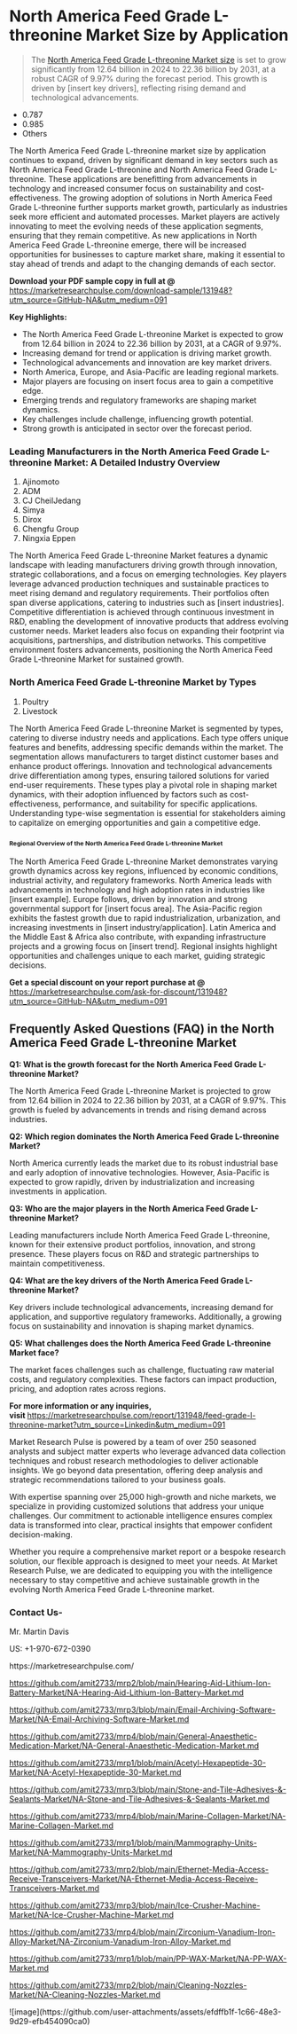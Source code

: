 <h1>North America Feed Grade L-threonine Market&nbsp;Size by Application</h1><blockquote><p>The <a href="https://marketresearchpulse.com/download-sample/131948?utm_source=GitHub-NA&amp;utm_medium=091">North America Feed Grade L-threonine Market size</a> is set to grow significantly from 12.64 billion in 2024 to 22.36 billion by 2031, at a robust CAGR of 9.97% during the forecast period. This growth is driven by [insert key drivers], reflecting rising demand and technological advancements.</p></blockquote><ul><li>0.787<li> 0.985<li> Others</li></ul><p>The North America Feed Grade L-threonine market size by application continues to expand, driven by significant demand in key sectors such as North America Feed Grade L-threonine and North America Feed Grade L-threonine. These applications are benefitting from advancements in technology and increased consumer focus on sustainability and cost-effectiveness. The growing adoption of solutions in North America Feed Grade L-threonine further supports market growth, particularly as industries seek more efficient and automated processes. Market players are actively innovating to meet the evolving needs of these application segments, ensuring that they remain competitive. As new applications in North America Feed Grade L-threonine emerge, there will be increased opportunities for businesses to capture market share, making it essential to stay ahead of trends and adapt to the changing demands of each sector.</p><p><strong>Download your PDF sample copy in full at @ </strong><a href="https://marketresearchpulse.com/download-sample/131948?utm_source=GitHub-NA&amp;utm_medium=091">https://marketresearchpulse.com/download-sample/131948?utm_source=GitHub-NA&amp;utm_medium=091</a></p><p><strong>Key Highlights: </strong></p><ul><li>The North America Feed Grade L-threonine Market is expected to grow from 12.64 billion in 2024 to 22.36 billion by 2031, at a CAGR of 9.97%.</li><li>Increasing demand for trend or application is driving market growth.</li><li>Technological advancements and innovation are key market drivers.</li><li>North America, Europe, and Asia-Pacific are leading regional markets.</li><li>Major players are focusing on insert focus area to gain a competitive edge.</li><li>Emerging trends and regulatory frameworks are shaping market dynamics.</li><li>Key challenges include challenge, influencing growth potential.</li><li>Strong growth is anticipated in sector over the forecast period.</li></ul><h3>Leading Manufacturers in the North America Feed Grade L-threonine Market: A Detailed Industry Overview</h3><ol><li>Ajinomoto</li><li>ADM</li><li>CJ CheilJedang</li><li>Simya</li><li>Dirox</li><li>Chengfu Group</li><li>Ningxia Eppen</li></ol><div class="flex max-w-full flex-col flex-grow"><div class="min-h-8 text-message flex w-full flex-col items-end gap-2 whitespace-normal break-words [.text-message+&amp;]:mt-5" dir="auto" data-message-author-role="assistant" data-message-id="fd8432e4-4910-450d-b182-61b7bfb0a01f" data-message-model-slug="gpt-4o"><div class="flex w-full flex-col gap-1 empty:hidden first:pt-[3px]"><div class="markdown prose w-full break-words dark:prose-invert light"><p>The North America Feed Grade L-threonine Market features a dynamic landscape with leading manufacturers driving growth through innovation, strategic collaborations, and a focus on emerging technologies. Key players leverage advanced production techniques and sustainable practices to meet rising demand and regulatory requirements. Their portfolios often span diverse applications, catering to industries such as [insert industries]. Competitive differentiation is achieved through continuous investment in R&amp;D, enabling the development of innovative products that address evolving customer needs. Market leaders also focus on expanding their footprint via acquisitions, partnerships, and distribution networks. This competitive environment fosters advancements, positioning the North America Feed Grade L-threonine Market for sustained growth.</p></div></div></div></div><h3>North America Feed Grade L-threonine Market by Types</h3><ol><li>Poultry<li> Livestock</li></ol><div class="flex max-w-full flex-col flex-grow"><div class="min-h-8 text-message flex w-full flex-col items-end gap-2 whitespace-normal break-words [.text-message+&amp;]:mt-5" dir="auto" data-message-author-role="assistant" data-message-id="084470be-0bb7-4664-bddf-5156b4f41249" data-message-model-slug="gpt-4o-mini"><div class="flex w-full flex-col gap-1 empty:hidden first:pt-[3px]"><div class="markdown prose w-full break-words dark:prose-invert light"><p>The North America Feed Grade L-threonine Market is segmented by types, catering to diverse industry needs and applications. Each type offers unique features and benefits, addressing specific demands within the market. The segmentation allows manufacturers to target distinct customer bases and enhance product offerings. Innovation and technological advancements drive differentiation among types, ensuring tailored solutions for varied end-user requirements. These types play a pivotal role in shaping market dynamics, with their adoption influenced by factors such as cost-effectiveness, performance, and suitability for specific applications. Understanding type-wise segmentation is essential for stakeholders aiming to capitalize on emerging opportunities and gain a competitive edge.</p></div></div></div></div><h3><span style="font-size: 11px;">Regional Overview of the North America Feed Grade L-threonine Market</span></h3><div class="flex max-w-full flex-col flex-grow"><div class="min-h-8 text-message flex w-full flex-col items-end gap-2 whitespace-normal break-words [.text-message+&amp;]:mt-5" dir="auto" data-message-author-role="assistant" data-message-id="e9038762-ce64-4e30-91c9-9bd413514231" data-message-model-slug="gpt-4o-mini"><div class="flex w-full flex-col gap-1 empty:hidden first:pt-[3px]"><div class="markdown prose w-full break-words dark:prose-invert light"><p>The North America Feed Grade L-threonine Market demonstrates varying growth dynamics across key regions, influenced by economic conditions, industrial activity, and regulatory frameworks. North America leads with advancements in technology and high adoption rates in industries like [insert example]. Europe follows, driven by innovation and strong governmental support for [insert focus area]. The Asia-Pacific region exhibits the fastest growth due to rapid industrialization, urbanization, and increasing investments in [insert industry/application]. Latin America and the Middle East &amp; Africa also contribute, with expanding infrastructure projects and a growing focus on [insert trend]. Regional insights highlight opportunities and challenges unique to each market, guiding strategic decisions.</p></div></div></div></div><p><strong>Get a special discount on your report purchase at @ </strong><a href="https://marketresearchpulse.com/ask-for-discount/131948?utm_source=GitHub-NA&amp;utm_medium=091">https://marketresearchpulse.com/ask-for-discount/131948?utm_source=GitHub-NA&amp;utm_medium=091</a></p><h2>Frequently Asked Questions (FAQ) in the North America Feed Grade L-threonine Market</h2><p><strong>Q1: What is the growth forecast for the North America Feed Grade L-threonine Market?</strong></p><p>The North America Feed Grade L-threonine Market is projected to grow from 12.64 billion in 2024 to 22.36 billion by 2031, at a CAGR of 9.97%. This growth is fueled by advancements in trends and rising demand across industries.</p><p><strong>Q2: Which region dominates the North America Feed Grade L-threonine Market?</strong></p><p>North America currently leads the market due to its robust industrial base and early adoption of innovative technologies. However, Asia-Pacific is expected to grow rapidly, driven by industrialization and increasing investments in application.</p><p><strong>Q3: Who are the major players in the North America Feed Grade L-threonine Market?</strong></p><p>Leading manufacturers include North America Feed Grade L-threonine, known for their extensive product portfolios, innovation, and strong presence. These players focus on R&amp;D and strategic partnerships to maintain competitiveness.</p><p><strong>Q4: What are the key drivers of the North America Feed Grade L-threonine Market?</strong></p><p>Key drivers include technological advancements, increasing demand for application, and supportive regulatory frameworks. Additionally, a growing focus on sustainability and innovation is shaping market dynamics.</p><p><strong>Q5: What challenges does the North America Feed Grade L-threonine Market face?</strong></p><p>The market faces challenges such as challenge, fluctuating raw material costs, and regulatory complexities. These factors can impact production, pricing, and adoption rates across regions.</p><p><strong>For more information or any inquiries, visit&nbsp;</strong><a href="https://marketresearchpulse.com/report/131948/feed-grade-l-threonine-market?utm_source=Linkedin&utm_medium=091">https://marketresearchpulse.com/report/131948/feed-grade-l-threonine-market?utm_source=Linkedin&utm_medium=091</a></p><p>Market Research Pulse is powered by a team of over 250 seasoned analysts and subject matter experts who leverage advanced data collection techniques and robust research methodologies to deliver actionable insights. We go beyond data presentation, offering deep analysis and strategic recommendations tailored to your business goals.</p><p>With expertise spanning over 25,000 high-growth and niche markets, we specialize in providing customized solutions that address your unique challenges. Our commitment to actionable intelligence ensures complex data is transformed into clear, practical insights that empower confident decision-making.</p><p>Whether you require a comprehensive market report or a bespoke research solution, our flexible approach is designed to meet your needs. At Market Research Pulse, we are dedicated to equipping you with the intelligence necessary to stay competitive and achieve sustainable growth in the evolving North America Feed Grade L-threonine market.</p><h3><strong>Contact Us-</strong></h3><p>Mr. Martin Davis</p><p>US: +1-970-672-0390</p><p>https://marketresearchpulse.com/</p><p><a href="https://github.com/amit2733/mrp2/blob/main/Hearing-Aid-Lithium-Ion-Battery-Market/NA-Hearing-Aid-Lithium-Ion-Battery-Market.md">https://github.com/amit2733/mrp2/blob/main/Hearing-Aid-Lithium-Ion-Battery-Market/NA-Hearing-Aid-Lithium-Ion-Battery-Market.md</a></p><p><a href="https://github.com/amit2733/mrp3/blob/main/Email-Archiving-Software-Market/NA-Email-Archiving-Software-Market.md">https://github.com/amit2733/mrp3/blob/main/Email-Archiving-Software-Market/NA-Email-Archiving-Software-Market.md</a></p><p><a href="https://github.com/amit2733/mrp4/blob/main/General-Anaesthetic-Medication-Market/NA-General-Anaesthetic-Medication-Market.md">https://github.com/amit2733/mrp4/blob/main/General-Anaesthetic-Medication-Market/NA-General-Anaesthetic-Medication-Market.md</a></p><p><a href="https://github.com/amit2733/mrp1/blob/main/Acetyl-Hexapeptide-30-Market/NA-Acetyl-Hexapeptide-30-Market.md">https://github.com/amit2733/mrp1/blob/main/Acetyl-Hexapeptide-30-Market/NA-Acetyl-Hexapeptide-30-Market.md</a></p><p><a href="https://github.com/amit2733/mrp3/blob/main/Stone-and-Tile-Adhesives-&-Sealants-Market/NA-Stone-and-Tile-Adhesives-&-Sealants-Market.md">https://github.com/amit2733/mrp3/blob/main/Stone-and-Tile-Adhesives-&-Sealants-Market/NA-Stone-and-Tile-Adhesives-&-Sealants-Market.md</a></p><p><a href="https://github.com/amit2733/mrp4/blob/main/Marine-Collagen-Market/NA-Marine-Collagen-Market.md">https://github.com/amit2733/mrp4/blob/main/Marine-Collagen-Market/NA-Marine-Collagen-Market.md</a></p><p><a href="https://github.com/amit2733/mrp1/blob/main/Mammography-Units-Market/NA-Mammography-Units-Market.md">https://github.com/amit2733/mrp1/blob/main/Mammography-Units-Market/NA-Mammography-Units-Market.md</a></p><p><a href="https://github.com/amit2733/mrp2/blob/main/Ethernet-Media-Access-Receive-Transceivers-Market/NA-Ethernet-Media-Access-Receive-Transceivers-Market.md">https://github.com/amit2733/mrp2/blob/main/Ethernet-Media-Access-Receive-Transceivers-Market/NA-Ethernet-Media-Access-Receive-Transceivers-Market.md</a></p><p><a href="https://github.com/amit2733/mrp3/blob/main/Ice-Crusher-Machine-Market/NA-Ice-Crusher-Machine-Market.md">https://github.com/amit2733/mrp3/blob/main/Ice-Crusher-Machine-Market/NA-Ice-Crusher-Machine-Market.md</a></p><p><a href="https://github.com/amit2733/mrp4/blob/main/Zirconium-Vanadium-Iron-Alloy-Market/NA-Zirconium-Vanadium-Iron-Alloy-Market.md">https://github.com/amit2733/mrp4/blob/main/Zirconium-Vanadium-Iron-Alloy-Market/NA-Zirconium-Vanadium-Iron-Alloy-Market.md</a></p><p><a href="https://github.com/amit2733/mrp1/blob/main/PP-WAX-Market/NA-PP-WAX-Market.md">https://github.com/amit2733/mrp1/blob/main/PP-WAX-Market/NA-PP-WAX-Market.md</a></p><p><a href="https://github.com/amit2733/mrp2/blob/main/Cleaning-Nozzles-Market/NA-Cleaning-Nozzles-Market.md">https://github.com/amit2733/mrp2/blob/main/Cleaning-Nozzles-Market/NA-Cleaning-Nozzles-Market.md</a></p>
![image](https://github.com/user-attachments/assets/efdffb1f-1c66-48e3-9d29-efb454090ca0)
